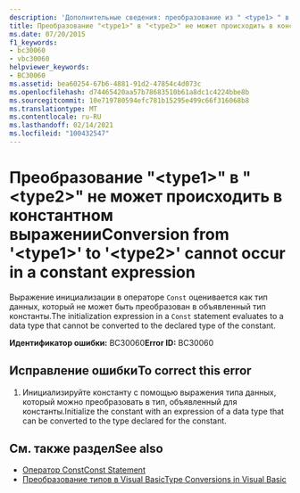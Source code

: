 ```yaml
---
description: 'Дополнительные сведения: преобразование из " <type1> " в " <type2> " не может встречаться в константном выражении'
title: Преобразование "<type1>" в "<type2>" не может происходить в константном выражении
ms.date: 07/20/2015
f1_keywords:
- bc30060
- vbc30060
helpviewer_keywords:
- BC30060
ms.assetid: bea60254-67b6-4881-91d2-47854c4d073c
ms.openlocfilehash: d74465420aa57b78683510b61a8dc1c4224bbe8b
ms.sourcegitcommit: 10e719780594efc781b15295e499c66f316068b8
ms.translationtype: MT
ms.contentlocale: ru-RU
ms.lasthandoff: 02/14/2021
ms.locfileid: "100432547"
---
```

# <a name="conversion-from-type1-to-type2-cannot-occur-in-a-constant-expression"></a><span data-ttu-id="6267b-103">Преобразование "\<type1>" в "\<type2>" не может происходить в константном выражении</span><span class="sxs-lookup"><span data-stu-id="6267b-103">Conversion from '\<type1>' to '\<type2>' cannot occur in a constant expression</span></span>

<span data-ttu-id="6267b-104">Выражение инициализации в операторе `Const` оценивается как тип данных, который не может быть преобразован в объявленный тип константы.</span><span class="sxs-lookup"><span data-stu-id="6267b-104">The initialization expression in a `Const` statement evaluates to a data type that cannot be converted to the declared type of the constant.</span></span>  
  
 <span data-ttu-id="6267b-105">**Идентификатор ошибки:** BC30060</span><span class="sxs-lookup"><span data-stu-id="6267b-105">**Error ID:** BC30060</span></span>  
  
## <a name="to-correct-this-error"></a><span data-ttu-id="6267b-106">Исправление ошибки</span><span class="sxs-lookup"><span data-stu-id="6267b-106">To correct this error</span></span>  
  
1. <span data-ttu-id="6267b-107">Инициализируйте константу с помощью выражения типа данных, который можно преобразовать в тип, объявленный для константы.</span><span class="sxs-lookup"><span data-stu-id="6267b-107">Initialize the constant with an expression of a data type that can be converted to the type declared for the constant.</span></span>  
  
## <a name="see-also"></a><span data-ttu-id="6267b-108">См. также раздел</span><span class="sxs-lookup"><span data-stu-id="6267b-108">See also</span></span>

- [<span data-ttu-id="6267b-109">Оператор Const</span><span class="sxs-lookup"><span data-stu-id="6267b-109">Const Statement</span></span>](../language-reference/statements/const-statement.md)
- [<span data-ttu-id="6267b-110">Преобразование типов в Visual Basic</span><span class="sxs-lookup"><span data-stu-id="6267b-110">Type Conversions in Visual Basic</span></span>](../programming-guide/language-features/data-types/type-conversions.md)
